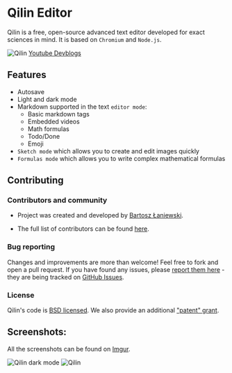 # Qilin Editor

Qilin is a free, open-source advanced text editor developed for exact sciences in mind. It is based on `Chromium` and `Node.js`.

![Qilin](http://i.imgur.com/7CdFYyZ.jpg)
[Youtube Devblogs](https://www.youtube.com/playlist?list=PLK2Lb6JZ41iOvtBN4H5GLELHYJDOVZTGN)

## Features

- Autosave
- Light and dark mode
- Markdown supported in the text `editor mode`:
    - Basic markdown tags
    - Embedded videos
    - Math formulas
    - Todo/Done
    - Emoji
- `Sketch mode` which allows you to create and edit images quickly
- `Formulas mode` which allows you to write complex mathematical formulas

## Contributing

### Contributors and community

- Project was created and developed by [Bartosz Łaniewski](https://github.com/Bartozzz).

- The full list of contributors can be found [here](https://github.com/Bartozzz/Qilin/graphs/contributors).

### Bug reporting

Changes and improvements are more than welcome! Feel free to fork and open a pull request. If you have found any issues, please [report them here](https://github.com/Bartozzz/Qilin/issues/new) - they are being tracked on [GitHub Issues](https://github.com/Bartozzz/Qilin/issues).

### License

Qilin's code is [BSD licensed](https://github.com/Bartozzz/Qilin/blob/master/LICENSE). We also provide an additional ["patent" grant](https://github.com/Bartozzz/Qilin/blob/master/PATENTS).

## Screenshots:

All the screenshots can be found on [Imgur](http://imgur.com/a/dsUVm).

![Qilin dark mode](http://i.imgur.com/gabmf2J.jpg)
![Qilin](http://i.imgur.com/Bky893S.jpg)
